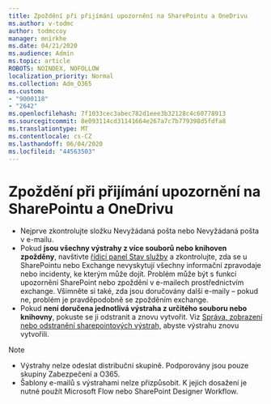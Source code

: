 ```yaml
---
title: Zpoždění při přijímání upozornění na SharePointu a OneDrivu
ms.author: v-todmc
author: todmccoy
manager: mnirkhe
ms.date: 04/21/2020
ms.audience: Admin
ms.topic: article
ROBOTS: NOINDEX, NOFOLLOW
localization_priority: Normal
ms.collection: Adm_O365
ms.custom:
- "9000118"
- "2642"
ms.openlocfilehash: 7f1033cec3abec782d1eee3b32128c4c60778913
ms.sourcegitcommit: 8e093114cd31141664e267a7c7b779398d5fdfa8
ms.translationtype: MT
ms.contentlocale: cs-CZ
ms.lasthandoff: 06/04/2020
ms.locfileid: "44563503"
---
```

# <a name="delays-in-receiving-sharepoint-and-onedrive-alerts"></a>Zpoždění při přijímání upozornění na SharePointu a OneDrivu

- Nejprve zkontrolujte složku Nevyžádaná pošta nebo Nevyžádaná pošta v e-mailu.
- Pokud **jsou všechny výstrahy z více souborů nebo knihoven zpožděny**, navštivte [řídicí panel Stav služby](https://portal.office.com/adminportal/home?ref=/servicehealth) a zkontrolujte, zda se u SharePointu nebo Exchange nevyskytují všechny informační zpravodaje nebo incidenty, ke kterým může dojít. Problém může být s funkcí upozornění SharePoint nebo zpoždění v e-mailech prostřednictvím exchange. Všimněte si také, zda jsou doručovány další e-maily – pokud ne, problém je pravděpodobně se zpožděním exchange.
- Pokud **není doručena jednotlivá výstraha z určitého souboru nebo knihovny**, pokuste se ji odstranit a znovu vytvořit. Viz [Správa, zobrazení nebo odstranění sharepointových výstrah,](https://support.microsoft.com/office/99dfb19c-9a90-4a8c-aba1-aa8c8afb0de2) abyste výstrahu znovu vytvořili.

> [!NOTE]
> - Výstrahy nelze odeslat distribuční skupině. Podporovány jsou pouze skupiny Zabezpečení a O365.
> - Šablony e-mailů s výstrahami nelze přizpůsobit. K jejich dosažení je nutné použít Microsoft Flow nebo SharePoint Designer Workflow.
